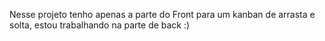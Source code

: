 Nesse projeto tenho apenas a parte do Front para um kanban de arrasta e solta, estou trabalhando na parte de back :) 
